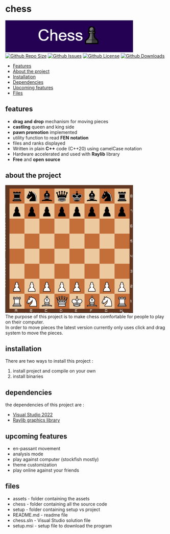 # chess 
![image info](assets/logo.png) </br>
[![Github Repo Size](https://img.shields.io/github/repo-size/coolpig123/chess)](https://github.com/coolpig123/chess)
[![Github Issues](https://img.shields.io/github/issues-raw/coolpig123/chess)](https://github.com/coolpig123/chess/issues)
[![Github License](https://img.shields.io/github/license/coolpig123/chess)](https://github.com/coolpig123/chess/blob/master/LICENSE.txt)
[![Github Downloads](https://img.shields.io/github/downloads/coolpig123/chess/total)](https://github.com/coolpig123/chess)


- [Features](#features)
- [About the project](#about-the-project)
- [Installation](#installation)
- [Dependencies](#dependencies)
- [Upcoming features](#upcoming-features)
- [Files](#files)
## features
* **drag** **and** **drop** mechanism for moving pieces
* **castling** queen and king side
* **pawn promotion** implemented
* utility function to read **FEN** **notation**
* files and ranks displayed
* Written in plain **C++** code (C++20) using camelCase notation
* Hardware accelerated and used with **Raylib** library
* **Free** and **open** **source**
## about the project
![Alt Text](assets/Animation.gif) </br>
The purpose of this project is to make chess comfortable for people to play on their computer. </br>
In order to move pieces the latest version currently only uses click and drag system to move the pieces. </br>
## installation
There are two ways to install this project :
1. install project and compile on your own
2. install binaries
## dependencies
the dependencies of this project are :
* [Visual Studio 2022](https://visualstudio.microsoft.com/vs/)
* [Raylib graphics library](https://www.raylib.com/)
## upcoming features
* en-passant movement
* analysis mode
* play against computer (stockfish mostly)
* theme customization
* play online against your friends
## files
* assets - folder containing the assets
* chess - folder containing all the source code
* setup - folder containing setup vs project
* README.md - readme file
* chess.sln - Visual Studio solution file
* setup.msi - setup file to download the program
